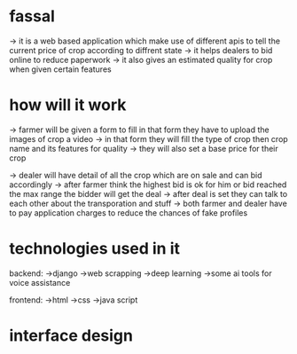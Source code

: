 # fassal
-> it is a web based application which make use of different apis to tell the current price of crop according to diffrent state
-> it helps dealers to bid online to reduce paperwork
-> it also gives an estimated quality for crop when given certain features

# how will it work
-> farmer will be given a form to fill in that form they have to upload the images of crop a video
-> in that form they will fill the type of crop then crop name and its features for quality
-> they will also set a base price for their crop

-> dealer will have detail of all the crop which are on sale and can bid accordingly
-> after farmer think the highest bid is ok for him or bid reached the max range the bidder will get the deal
-> after deal is set they can talk to each other about the transporation and stuff
-> both farmer and dealer have to pay application charges to reduce the chances of fake profiles

# technologies used in it
backend:
->django
->web scrapping
->deep learning
->some ai tools for voice assistance

frontend:
->html
->css
->java script

# interface design

